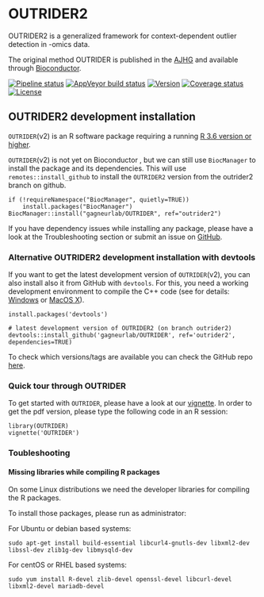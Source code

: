 # OUTRIDER2 #
OUTRIDER2 is a generalized framework for context-dependent outlier detection in -omics data.

The original method OUTRIDER is published in the [AJHG](https://doi.org/10.1016/j.ajhg.2018.10.025)
and available through [Bioconductor](http://bioconductor.org/packages/release/bioc/html/OUTRIDER.html).

[![Pipeline status](https://travis-ci.org/gagneurlab/OUTRIDER.svg?branch=outrider2)](https://travis-ci.org/gagneurlab/OUTRIDER)
[![AppVeyor build status](https://ci.appveyor.com/api/projects/status/a2f6io5isq0jhobf/branch/outrider2?svg=true)](https://ci.appveyor.com/project/c-mertes/outrider/branch/outrider2)
[![Version](https://img.shields.io/badge/Version-1.99.0-green.svg)](https://github.com/gagneurlab/OUTRIDER/tree/outrider2)
[![Coverage status](https://codecov.io/gh/gagneurlab/OUTRIDER/branch/outrider2/graph/badge.svg)](https://codecov.io/github/gagneurlab/OUTRIDER?branch=outrider2)
[![License](https://img.shields.io/github/license/mashape/apistatus.svg?maxAge=2592000)](https://github.com/gagneurlab/OUTRIDER/blob/outrider2/LICENSE)


## OUTRIDER2 development installation

`OUTRIDER`(v2) is an R software package requiring a running [R 3.6 version or higher](https://cran.r-project.org/).

`OUTRIDER`(v2) is not yet on Bioconductor , but we can still use `BiocManager` to install the package and its dependencies. 
This will use `remotes::install_github` to install the `OUTRIDER2` version from the outrider2 branch on github. 

```
if (!requireNamespace("BiocManager", quietly=TRUE))
    install.packages("BiocManager")
BiocManager::install("gagneurlab/OUTRIDER", ref="outrider2")
```

If you have dependency issues while installing any package, please have a look
at the Troubleshooting section or submit an issue on [GitHub](https://github.com/gagneurlab/OUTRIDER/issues).

### Alternative OUTRIDER2 development installation with devtools

If you want to get the latest development version of `OUTRIDER`(v2), you can also 
install also it from GitHub with `devtools`. For this, you need a working development environment to compile the
C++ code (see for details: [Windows](https://cran.r-project.org/bin/windows/Rtools/)
or [MacOS X](https://cran.r-project.org/bin/macosx/tools/)).

```
install.packages('devtools')

# latest development version of OUTRIDER2 (on branch outrider2)
devtools::install_github('gagneurlab/OUTRIDER', ref='outrider2', dependencies=TRUE)

```

To check which versions/tags are available you can check the GitHub repo
[here](https://github.com/gagneurlab/OUTRIDER/releases).

### Quick tour through OUTRIDER

To get started with `OUTRIDER`, please have a look at our
[vignette](http://bioconductor.org/packages/release/bioc/vignettes/OUTRIDER/inst/doc/OUTRIDER.pdf).
In order to get the pdf version, please type the following code in an R session:

```
library(OUTRIDER)
vignette('OUTRIDER')
```

### Toubleshooting

#### Missing libraries while compiling R packages

On some Linux distributions we need the developer libraries for compiling the R packages.

To install those packages, please run as administrator: 

For Ubuntu or debian based systems:
```
sudo apt-get install build-essential libcurl4-gnutls-dev libxml2-dev libssl-dev zlib1g-dev libmysqld-dev
```

For centOS or RHEL based systems:
```
sudo yum install R-devel zlib-devel openssl-devel libcurl-devel libxml2-devel mariadb-devel
```
